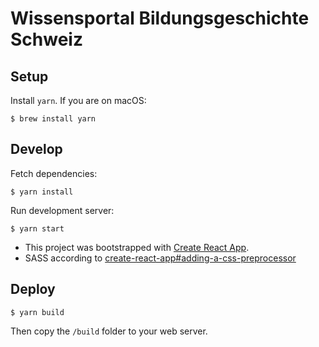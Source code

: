 # Wissensportal Bildungsgeschichte Schweiz

## Setup

Install `yarn`. If you are on macOS:

    $ brew install yarn

## Develop

Fetch dependencies:

    $ yarn install

Run development server:

    $ yarn start

- This project was bootstrapped with [Create React App](https://github.com/facebookincubator/create-react-app).
- SASS according to [create-react-app#adding-a-css-preprocessor](https://github.com/facebookincubator/create-react-app/blob/master/packages/react-scripts/template/README.md#adding-a-css-preprocessor-sass-less-etc)

## Deploy

    $ yarn build

Then copy the `/build` folder to your web server.
